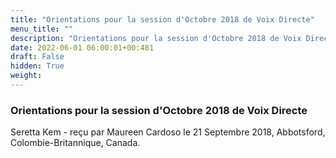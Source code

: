 ```yaml
---
title: "Orientations pour la session d'Octobre 2018 de Voix Directe"
menu_title: ""
description: "Orientations pour la session d'Octobre 2018 de Voix Directe"
date: 2022-06-01 06:00:01+00:481
draft: False
hidden: True
weight:
---
```

### Orientations pour la session d'Octobre 2018 de Voix Directe

Seretta Kem - reçu par Maureen Cardoso le 21 Septembre 2018, Abbotsford, Colombie-Britannique, Canada.



